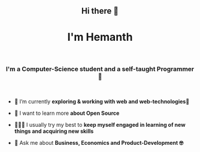<h2 align="center">Hi there 👋</h2>
<h1 align="center">I'm Hemanth</h1>
<br>
<h3 align="center">I'm a Computer-Science student and a self-taught Programmer 🥲</h3>
<br>

- 🔭 I’m currently **exploring & working with web and web-technologies🙂**

- 🌱 I want to learn more **about Open Source**

- 🧙🏿‍♂️ I usually try my best to **keep myself engaged in learning of new things and acquiring new skills**

- 💬 Ask me about **Business, Economics and Product-Development 🤓**
<br>
